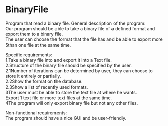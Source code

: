 # BinaryFile
Program that read a binary file.
General description of the program:<br/>
Our program should be able to take a binary file of a defined format and export them to a binary file. <br/>
The user can choose the format that the file has and be able to export more 5than one file at the same time.<br/>

Specific requirements:<br/>
1.Take a binary file into and export it into a Text file.<br/>
2.Structure of the binary file should be specified by the user.<br/>
  2.1Number of iterations can be determined by user, they can choose to store it entirely or partially.<br/>
  2.2Show the format on the database.<br/>
  2.3Show a list of recently used formats.<br/>
3The user must be able to store the text file at where he wants.<br/>
Export 1 text file or more text files at the same time.<br/>
4The program will only export binary file but not any other files.<br/>

Non-functional requirements:<br/>
The program should have a nice GUI and be user-friendly.<br/>
